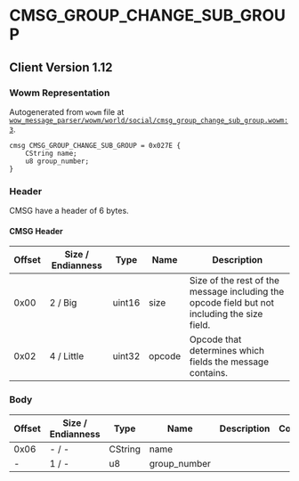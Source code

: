 # CMSG_GROUP_CHANGE_SUB_GROUP

## Client Version 1.12

### Wowm Representation

Autogenerated from `wowm` file at [`wow_message_parser/wowm/world/social/cmsg_group_change_sub_group.wowm:3`](https://github.com/gtker/wow_messages/tree/main/wow_message_parser/wowm/world/social/cmsg_group_change_sub_group.wowm#L3).
```rust,ignore
cmsg CMSG_GROUP_CHANGE_SUB_GROUP = 0x027E {
    CString name;
    u8 group_number;
}
```
### Header

CMSG have a header of 6 bytes.

#### CMSG Header

| Offset | Size / Endianness | Type   | Name   | Description |
| ------ | ----------------- | ------ | ------ | ----------- |
| 0x00   | 2 / Big           | uint16 | size   | Size of the rest of the message including the opcode field but not including the size field.|
| 0x02   | 4 / Little        | uint32 | opcode | Opcode that determines which fields the message contains.|

### Body

| Offset | Size / Endianness | Type | Name | Description | Comment |
| ------ | ----------------- | ---- | ---- | ----------- | ------- |
| 0x06 | - / - | CString | name |  |  |
| - | 1 / - | u8 | group_number |  |  |

